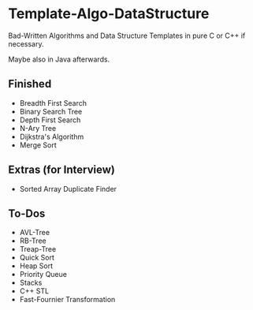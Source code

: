# Template-Algo-DataStructure

Bad-Written Algorithms and Data Structure Templates in pure C or C++ if necessary.

Maybe also in Java afterwards.


## Finished

* Breadth First Search
* Binary Search Tree
* Depth First Search
* N-Ary Tree
* Dijkstra's Algorithm
* Merge Sort


## Extras (for Interview)

* Sorted Array Duplicate Finder


## To-Dos

* AVL-Tree
* RB-Tree
* Treap-Tree
* Quick Sort
* Heap Sort
* Priority Queue
* Stacks
* C++ STL
* Fast-Fournier Transformation

